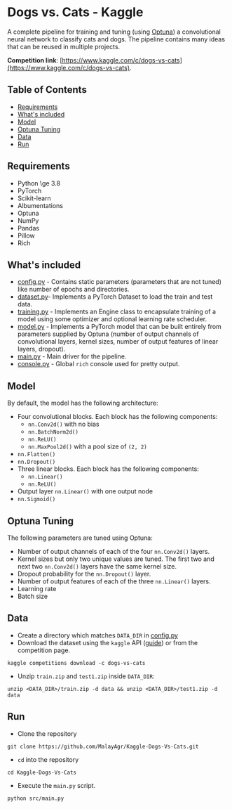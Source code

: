 # <!-- omit in toc --> Dogs vs. Cats - Kaggle

A complete pipeline for training and tuning (using [Optuna](https://optuna.org/)) a convolutional neural network to classify cats and dogs. The pipeline contains many ideas that can be reused in multiple projects.

**Competition link**: [https://www.kaggle.com/c/dogs-vs-cats](https://www.kaggle.com/c/dogs-vs-cats).

## <!-- omit in toc --> Table of Contents

- [Requirements](#requirements)
- [What's included](#whats-included)
- [Model](#model)
- [Optuna Tuning](#optuna-tuning)
- [Data](#data)
- [Run](#run)

## Requirements

- Python \ge 3.8
- PyTorch
- Scikit-learn
- Albumentations
- Optuna
- NumPy
- Pandas
- Pillow
- Rich

## What's included

- [config.py](src/config.py) - Contains static parameters (parameters that are not tuned) like number of epochs and directories.
- [dataset.py](src/dataset.py)- Implements a PyTorch Dataset to load the train and test data.
- [training.py](src/training.py) - Implements an Engine class to encapsulate training of a model using some optimizer and optional learning rate scheduler.
- [model.py](src/model.py) - Implements a PyTorch model that can be built entirely from parameters supplied by Optuna (number of output channels of convolutional layers, kernel sizes, number of output features of linear layers, dropout).
- [main.py](src/main.py) - Main driver for the pipeline.
- [console.py](src/console.py) - Global `rich` console used for pretty output.

## Model

By default, the model has the following architecture:

- Four convolutional blocks. Each block has the following components:
  - `nn.Conv2d()` with no bias
  - `nn.BatchNorm2d()`
  - `nn.ReLU()`
  - `nn.MaxPool2d()` with a pool size of `(2, 2)`
- `nn.Flatten()`
- `nn.Dropout()`
- Three linear blocks. Each block has the following components:
  - `nn.Linear()`
  - `nn.ReLU()`
- Output layer `nn.Linear()` with one output node
- `nn.Sigmoid()`

## Optuna Tuning

The following parameters are tuned using Optuna:

- Number of output channels of each of the four `nn.Conv2d()` layers.
- Kernel sizes but only two unique values are tuned. The first two and next two `nn.Conv2d()` layers have the same kernel size.
- Dropout probability for the `nn.Dropout()` layer.
- Number of output features of each of the three `nn.Linear()` layers.
- Learning rate
- Batch size

## Data

- Create a directory which matches `DATA_DIR` in [config.py](src/config.py)
- Download the dataset using the `kaggle` API ([guide](https://github.com/Kaggle/kaggle-api)) or from the competition page.

```shell
kaggle competitions download -c dogs-vs-cats
```

- Unzip `train.zip` and `test1.zip` inside `DATA_DIR`:

```shell
unzip <DATA_DIR>/train.zip -d data && unzip <DATA_DIR>/test1.zip -d data
```

## Run

- Clone the repository

```shell
git clone https://github.com/MalayAgr/Kaggle-Dogs-Vs-Cats.git
```

- `cd` into the repository

```shell
cd Kaggle-Dogs-Vs-Cats
```

- Execute the `main.py` script.

```shell
python src/main.py
```
